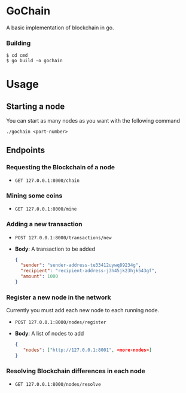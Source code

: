 
# GoChain

A basic implementation of blockchain in go.

### Building

```
$ cd cmd
$ go build -o gochain
```


# Usage

## Starting a node

You can start as many nodes as you want with the following command

`./gochain <port-number>`


## Endpoints


### Requesting the Blockchain of a node

* `GET 127.0.0.1:8000/chain`

### Mining some coins

* `GET 127.0.0.1:8000/mine`

### Adding a new transaction

* `POST 127.0.0.1:8000/transactions/new`

* __Body__: A transaction to be added

  ```json
  {
    "sender": "sender-address-te33412uywq89234g",
    "recipient": "recipient-address-j3h45jk23hjk543gf",
    "amount": 1000
  }
  ```

### Register a new node in the network
Currently you must add each new node to each running node.

* `POST 127.0.0.1:8000/nodes/register`

* __Body__: A list of nodes to add

  ```json
  {
     "nodes": ["http://127.0.0.1:8001", <more-nodes>]
  }
  ```

### Resolving Blockchain differences in each node

* `GET 127.0.0.1:8000/nodes/resolve`
